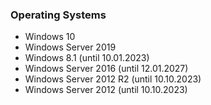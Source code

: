 
### Operating Systems
- Windows 10
- Windows Server 2019
- Windows 8.1 (until 10.01.2023)
- Windows Server 2016 (until 12.01.2027)
- Windows Server 2012 R2 (until 10.10.2023)
- Windows Server 2012 (until 10.10.2023)
